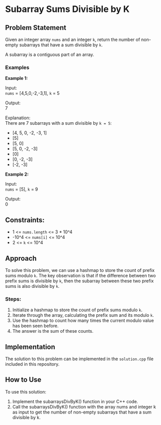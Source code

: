 # Subarray Sums Divisible by K

## Problem Statement

Given an integer array `nums` and an integer `k`, return the number of non-empty subarrays that have a sum divisible by `k`.

A subarray is a contiguous part of an array.

### Examples

**Example 1:**

Input:  
`nums` = [4,5,0,-2,-3,1], `k` = 5  

Output:  
7  

Explanation:  
There are 7 subarrays with a sum divisible by `k = 5`:
- [4, 5, 0, -2, -3, 1]
- [5]
- [5, 0]
- [5, 0, -2, -3]
- [0]
- [0, -2, -3]
- [-2, -3]

**Example 2:**

Input:  
`nums` = [5], `k` = 9  

Output:  
0  

## Constraints:

- 1 <= `nums.length` <= 3 * 10^4
- -10^4 <= `nums[i]` <= 10^4
- 2 <= `k` <= 10^4

## Approach

To solve this problem, we can use a hashmap to store the count of prefix sums modulo `k`. The key observation is that if the difference between two prefix sums is divisible by `k`, then the subarray between these two prefix sums is also divisible by `k`.

### Steps:

1. Initialize a hashmap to store the count of prefix sums modulo `k`.
2. Iterate through the array, calculating the prefix sum and its modulo `k`.
3. Use the hashmap to count how many times the current modulo value has been seen before.
4. The answer is the sum of these counts.

## Implementation

The solution to this problem can be implemented in the `solution.cpp` file included in this repository.



## How to Use

To use this solution:

1. Implement the subarraysDivByK() function in your C++ code.
2. Call the subarraysDivByK() function with the array nums and integer k as input to get the number of non-empty subarrays that have a sum divisible by k.
